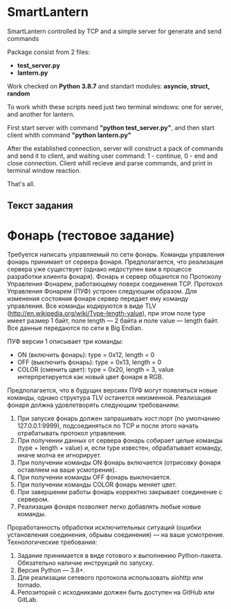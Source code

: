 # SmartLantern
SmartLantern controlled by TCP and a simple server for generate and send commands

Package consist from 2 files:
- **test_server.py**
- **lantern.py**

Work checked on **Python 3.8.7** and standart modules: **asyncio, struct, random**

To work whith these scripts need just two terminal windows: one for server, and another for lantern. 

First start server with command **"python test_server.py"**, and then start client whith command **"python lantern.py"**

After the established connection, server will construct a pack of commands and send it to client, and waiting user command: 1 - continue, 0 - end and close connection.
Client whill recieve and parse commands, and print in terminal window reaction.

That's all.


## Текст задания
# Фонарь (тестовое задание)
Требуется написать управляемый по сети фонарь. Команды управления фонарь принимает от сервера фонаря. Предполагается, что реализация сервера уже существует (однако недоступен вам в процессе разработки клиента фонаря). Фонарь и сервер общаются по Протоколу Управления Фонарем, работающему поверх соединения TCP.
Протокол Управления Фонарем (ПУФ) устроен следующим образом. Для изменения состояния фонаря сервер передает ему команду управления. Все команды кодируются в виде TLV (http://en.wikipedia.org/wiki/Type-length-value), при этом поле type имеет размер 1 байт, поле length — 2 байта и поле value — length
байт. Все данные передаются по сети в Big Endian.

ПУФ версии 1 описывает три команды: 
- ON (включить фонарь): type = 0x12, length = 0 
- OFF (выключить фонарь): type = 0x13, length = 0 
- COLOR (сменить цвет): type = 0x20, length = 3, 
value интерпретируется как новый цвет фонаря в RGB.

Предполагается, что в будущих версиях ПУФ могут появляться новые команды, однако структура TLV останется неизменной.
Реализация фонаря должна удовлетворять следующим требованиям:
1. При запуске фонарь должен запрашивать хост:порт (по умолчанию 127.0.0.1:9999), подсоединяться по TCP и после этого начать отрабатывать протокол управления.
2. При получении данных от сервера фонарь собирает целые команды (type + length + value) и, если type известен, обрабатывает команду, иначе молча ее игнорирует.
3. При получении команды ON фонарь включается (отрисовку фонаря оставляем на ваше усмотрение).
4. При получении команды OFF фонарь выключается.
5. При получении команды COLOR фонарь меняет цвет.
6. При завершении работы фонарь корректно закрывает соединение с сервером.
7. Реализация фонаря позволяет легко добавлять любые новые команды.

Проработанность обработки исключительных ситуаций (ошибки установления соединения, обрывы соединения) — на ваше усмотрение.
Технологические требования:
1. Задание принимается в виде готового к выполнению Python-пакета. Обязательно наличие инструкций по запуску.
2. Версия Python — 3.8+.
3. Для реализации сетевого протокола использовать aiohttp или tornado.
4. Репозиторий с исходниками должен быть доступен на GitHub или GitLab.
